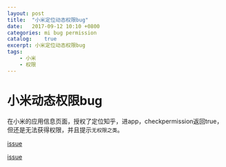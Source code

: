```yaml
---
layout: post
title:  "小米定位动态权限bug"
date:   2017-09-12 10:10 +0800
categories: mi bug permission
catalog:    true
excerpt: 小米定位动态权限bug
tags:
    - 小米
    - 权限
---
```

# 小米动态权限bug

在小米的应用信息页面，授权了定位知乎，进app，checkpermission返回true，但还是无法获得权限，并且提示`无权限之类`。

[issue](https://github.com/yanzhenjie/AndPermission/issues/31)

[issue](https://github.com/yanzhenjie/AndPermission/issues/44)